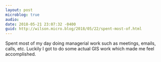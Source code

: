 ```yaml
---
layout: post
microblog: true
audio: 
date: 2018-05-21 23:07:32 -0400
guid: http://wilson.micro.blog/2018/05/22/spent-most-of.html
---
```

Spent most of my day doing managerial work such as meetings, emails, calls, etc. Luckily I got to do some actual GIS work which made me feel accomplished. 
